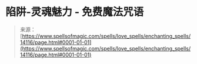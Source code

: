 <!--yml

category: 未分类

日期：2024-06-12 18:52:59

-->

# 陷阱-灵魂魅力 - 免费魔法咒语

> 来源：[https://www.spellsofmagic.com/spells/love_spells/enchanting_spells/14116/page.html#0001-01-01](https://www.spellsofmagic.com/spells/love_spells/enchanting_spells/14116/page.html#0001-01-01)
